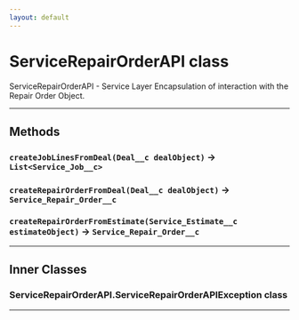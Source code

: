 ```yaml
---
layout: default
---
```

# ServiceRepairOrderAPI class

 ServiceRepairOrderAPI - Service Layer Encapsulation of interaction with the Repair Order Object.

---
## Methods
### `createJobLinesFromDeal(Deal__c dealObject)` → `List<Service_Job__c>`
### `createRepairOrderFromDeal(Deal__c dealObject)` → `Service_Repair_Order__c`
### `createRepairOrderFromEstimate(Service_Estimate__c estimateObject)` → `Service_Repair_Order__c`
---
## Inner Classes

### ServiceRepairOrderAPI.ServiceRepairOrderAPIException class
---
